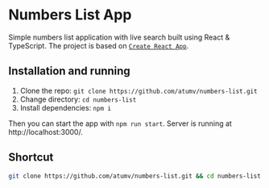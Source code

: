 # Numbers List App

Simple numbers list application with live search built using React & TypeScript.
The project is based on [`Create React App`](https://github.com/facebook/create-react-app).

## Installation and running

1. Clone the repo: `git clone https://github.com/atumv/numbers-list.git`
2. Change directory: `cd numbers-list`
3. Install dependencies: `npm i`

Then you can start the app with `npm run start`.
Server is running at http://localhost:3000/.

## Shortcut

```sh
git clone https://github.com/atumv/numbers-list.git && cd numbers-list && npm i && npm run start
```